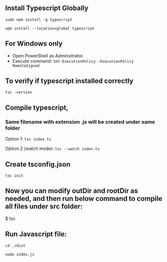 ## Install Typescript Globally

<code>sudo npm install -g typescript</code>

<code>npm install --location=global typescript</code>

## For Windows only

- Open PowerShell as Adminsitrator.
- Execute command: <code>Set-ExecutionPolicy -ExecutionPolicy RemoteSigned</code>

## To verify if typescript installed correctly

<code>tsc -version</code>

## Compile typescript,

### Same filename with extension .js will be created under same folder

Option 1: <code>tsc index.ts</code>

Option 2 (watch mode): <code>tsc --watch index.ts</code>

## Create tsconfig.json

<code>tsc init</code>

## Now you can modify outDir and rootDir as needed, and then run below command to compile all files under src folder:

$ tsc

## Run Javascript file:

<code>cd ./dist</code>

<code>node index.js</code>
